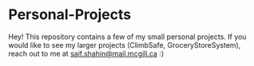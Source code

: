 # Personal-Projects
Hey! This repository contains a few of my small personal projects. If you would like to see my larger projects (ClimbSafe, GroceryStoreSystem),
reach out to me at saif.shahin@mail.mcgill.ca :)
